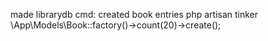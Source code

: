made librarydb
cmd: created book entries
php artisan tinker
\App\Models\Book::factory()->count(20)->create();
